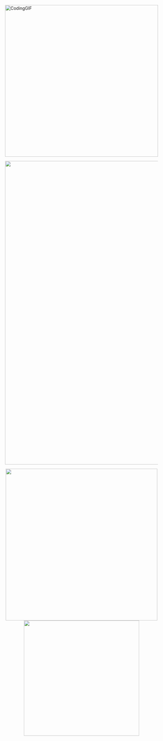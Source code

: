 <div>
<img src="https://media1.giphy.com/media/v1.Y2lkPTc5MGI3NjExMmFhMnNrd212eG50OHhhMGVobGNmMWlsa25qb2l5YzFvd3ZxcTdncCZlcD12MV9pbnRlcm5hbF9naWZfYnlfaWQmY3Q9Zw/qgQUggAC3Pfv687qPC/giphy.gif"
            title="" width="100%" alt="CodingGIF" style="height: 500px; width: 100%; object-fit: cover">

</div>

<p align="center">
 <a href="https://profile.codersrank.io/user/csuka1219"><img  width="1000"
  src="https://cr-ss-service.azurewebsites.net/api/ScreenShot?widget=summary&username=csuka1219&badges=3&width=1000&show-avatar=false&style=--header-bg-color:%23000;--border-radius:0px;"/></a>
</p>
<div align="center" style="text-align: center; margin: 0 auto; display: block; justify-content-between;">
    <img src="https://github-readme-stats.vercel.app/api?username=csuka1219&show_icons=true&theme=dark" style="width:500px;">
    <img src="https://github-readme-stats.vercel.app/api/top-langs/?username=csuka1219&layout=compact&hide=html&theme=dark" style="width:380px">
<div/>
